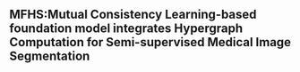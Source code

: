 ## MFHS:Mutual Consistency Learning-based foundation model integrates Hypergraph Computation for Semi-supervised Medical Image Segmentation
